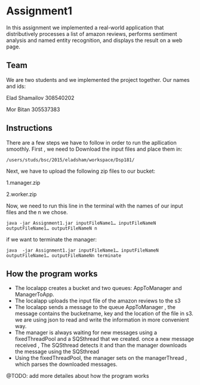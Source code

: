 # Assignment1
In this assignment we implemented a real-world application that distributively processes a list of amazon reviews, performs sentiment analysis and named entity recognition, and displays the result on a web page.

## Team
We are two students and we implemented the project together.
Our names and ids:

Elad Shamailov 308540202

Mor Bitan 305537383
## Instructions 
There are a few steps we have to follow in order to run the apllication smoothly.
First , we need to Download the input files and place them in:
```
/users/studs/bsc/2015/eladsham/workspace/Dsp181/
```
Next, we have to upload the following zip files to our bucket:

1.manager.zip

2.worker.zip

Now, we need to run this line in the terminal with the names of our input files and the n we chose.
```
java -jar Assignment1.jar inputFileName1… inputFileNameN outputFileName1… outputFileNameN n
```
 if we want to terminate the manager:
 ```
 java  -jar Assignment1.jar inputFileName1… inputFileNameN outputFileName1… outputFileNameNn terminate
```
## How the program works
* The localapp creates a bucket and two queues: AppToManager and ManagerToApp.
* The localapp uploads the input file of the amazon reviews to the s3
* The localapp sends a message to the queue AppToManager , the message contains the bucketname, key and the location of the file in s3.
we are using json to read and write the information in more convenient way.
* The manager is always waiting for new messages using a fixedThreadPool and a SQSthread that we created. once a new message received ,
The SQSthread detects it and than the manager downloads the message using the SQSthread
* Using the fixedThreadPool, the manager sets on the managerThread , which parses the downloaded messages.

@TODO: add more detailes about how the program works
